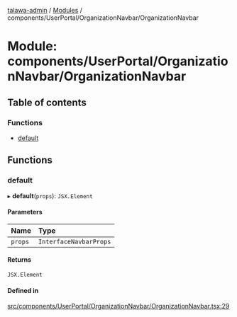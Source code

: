 [talawa-admin](../README.md) / [Modules](../modules.md) / components/UserPortal/OrganizationNavbar/OrganizationNavbar

# Module: components/UserPortal/OrganizationNavbar/OrganizationNavbar

## Table of contents

### Functions

- [default](components_UserPortal_OrganizationNavbar_OrganizationNavbar.md#default)

## Functions

### default

▸ **default**(`props`): `JSX.Element`

#### Parameters

| Name | Type |
| :------ | :------ |
| `props` | `InterfaceNavbarProps` |

#### Returns

`JSX.Element`

#### Defined in

[src/components/UserPortal/OrganizationNavbar/OrganizationNavbar.tsx:29](https://github.com/PalisadoesFoundation/talawa-admin/blob/442d3d3/src/components/UserPortal/OrganizationNavbar/OrganizationNavbar.tsx#L29)
